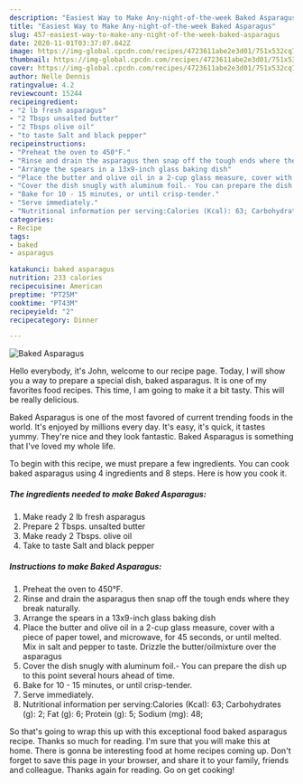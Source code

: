```yaml
---
description: "Easiest Way to Make Any-night-of-the-week Baked Asparagus"
title: "Easiest Way to Make Any-night-of-the-week Baked Asparagus"
slug: 457-easiest-way-to-make-any-night-of-the-week-baked-asparagus
date: 2020-11-01T03:37:07.842Z
image: https://img-global.cpcdn.com/recipes/4723611abe2e3d01/751x532cq70/baked-asparagus-recipe-main-photo.jpg
thumbnail: https://img-global.cpcdn.com/recipes/4723611abe2e3d01/751x532cq70/baked-asparagus-recipe-main-photo.jpg
cover: https://img-global.cpcdn.com/recipes/4723611abe2e3d01/751x532cq70/baked-asparagus-recipe-main-photo.jpg
author: Nelle Dennis
ratingvalue: 4.2
reviewcount: 15244
recipeingredient:
- "2 lb fresh asparagus"
- "2 Tbsps unsalted butter"
- "2 Tbsps olive oil"
- "to taste Salt and black pepper"
recipeinstructions:
- "Preheat the oven to 450°F."
- "Rinse and drain the asparagus then snap off the tough ends where they break naturally."
- "Arrange the spears in a 13x9-inch glass baking dish"
- "Place the butter and olive oil in a 2-cup glass measure, cover with a piece of paper towel, and microwave, for 45 seconds, or until melted. Mix in salt and pepper to taste. Drizzle the butter/oilmixture over the asparagus"
- "Cover the dish snugly with aluminum foil.- You can prepare the dish up to this point several hours ahead of time."
- "Bake for 10 - 15 minutes, or until crisp-tender."
- "Serve immediately."
- "Nutritional information per serving:Calories (Kcal): 63; Carbohydrates (g): 2; Fat (g): 6; Protein (g): 5; Sodium (mg): 48;"
categories:
- Recipe
tags:
- baked
- asparagus

katakunci: baked asparagus 
nutrition: 233 calories
recipecuisine: American
preptime: "PT25M"
cooktime: "PT43M"
recipeyield: "2"
recipecategory: Dinner

---
```



![Baked Asparagus](https://img-global.cpcdn.com/recipes/4723611abe2e3d01/751x532cq70/baked-asparagus-recipe-main-photo.jpg)

Hello everybody, it's John, welcome to our recipe page. Today, I will show you a way to prepare a special dish, baked asparagus. It is one of my favorites food recipes. This time, I am going to make it a bit tasty. This will be really delicious.



Baked Asparagus is one of the most favored of current trending foods in the world. It's enjoyed by millions every day. It's easy, it's quick, it tastes yummy. They're nice and they look fantastic. Baked Asparagus is something that I've loved my whole life.


To begin with this recipe, we must prepare a few ingredients. You can cook baked asparagus using 4 ingredients and 8 steps. Here is how you cook it.

<!--inarticleads1-->

##### The ingredients needed to make Baked Asparagus:

1. Make ready 2 lb fresh asparagus
1. Prepare 2 Tbsps. unsalted butter
1. Make ready 2 Tbsps. olive oil
1. Take to taste Salt and black pepper




<!--inarticleads2-->

##### Instructions to make Baked Asparagus:

1. Preheat the oven to 450°F.
1. Rinse and drain the asparagus then snap off the tough ends where they break naturally.
1. Arrange the spears in a 13x9-inch glass baking dish
1. Place the butter and olive oil in a 2-cup glass measure, cover with a piece of paper towel, and microwave, for 45 seconds, or until melted. Mix in salt and pepper to taste. Drizzle the butter/oilmixture over the asparagus
1. Cover the dish snugly with aluminum foil.- You can prepare the dish up to this point several hours ahead of time.
1. Bake for 10 - 15 minutes, or until crisp-tender.
1. Serve immediately.
1. Nutritional information per serving:Calories (Kcal): 63; Carbohydrates (g): 2; Fat (g): 6; Protein (g): 5; Sodium (mg): 48;




So that's going to wrap this up with this exceptional food baked asparagus recipe. Thanks so much for reading. I'm sure that you will make this at home. There is gonna be interesting food at home recipes coming up. Don't forget to save this page in your browser, and share it to your family, friends and colleague. Thanks again for reading. Go on get cooking!
